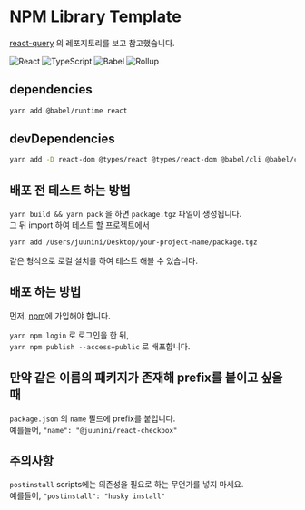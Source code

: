 # NPM Library Template

[react-query](https://github.com/tannerlinsley/react-query) 의 레포지토리를 보고 참고했습니다.

![React](https://img.shields.io/badge/React-20232A?style=for-the-badge&logo=react&logoColor=61DAFB)
![TypeScript](https://img.shields.io/badge/TypeScript-007ACC?style=for-the-badge&logo=typescript&logoColor=white)
![Babel](https://img.shields.io/badge/Babel-F9DC3E?style=for-the-badge&logo=babel&logoColor=white)
![Rollup](https://img.shields.io/badge/Rollup-F47521?style=for-the-badge&logoColor=white)

## dependencies

```sh
yarn add @babel/runtime react
```

## devDependencies

```sh
yarn add -D react-dom @types/react @types/react-dom @babel/cli @babel/core @babel/plugin-transform-runtime @babel/preset-env @babel/preset-react @babel/preset-typescript @babel/transform-runtime @rollup/plugin-replace @svgr/rollup babel-plugin-const-enum babel-plugin-transform-async-to-promises cross-env is-ci-cli replace rimraf rollup rollup-plugin-babel rollup-plugin-commonjs rollup-plugin-jscc rollup-plugin-node-resolve rollup-plugin-peer-deps-external rollup-plugin-size rollup-plugin-terser rollup-plugin-visualizer type-fest typescript
```

## 배포 전 테스트 하는 방법

`yarn build && yarn pack` 을 하면 `package.tgz` 파일이 생성됩니다.  
그 뒤 import 하여 테스트 할 프로젝트에서  

```sh
yarn add /Users/juunini/Desktop/your-project-name/package.tgz
```

같은 형식으로 로컬 설치를 하여 테스트 해볼 수 있습니다.

## 배포 하는 방법

먼저, [npm](https://www.npmjs.com/)에 가입해야 합니다.

`yarn npm login` 로 로그인을 한 뒤,  
`yarn npm publish --access=public` 로 배포합니다.

## 만약 같은 이름의 패키지가 존재해 prefix를 붙이고 싶을 때

`package.json` 의 `name` 필드에 prefix를 붙입니다.  
예를들어, `"name": "@juunini/react-checkbox"`

## 주의사항

`postinstall` scripts에는 의존성을 필요로 하는 무언가를 넣지 마세요.  
예를들어, `"postinstall": "husky install"`
